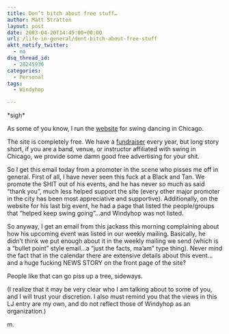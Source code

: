 ```yaml
---
title: Don’t bitch about free stuff…
author: Matt Stratton
layout: post
date: 2003-04-20T14:49:00+00:00
url: /life-in-general/dont-bitch-about-free-stuff
aktt_notify_twitter:
  - no
dsq_thread_id:
  - 28245936
categories:
  - Personal
tags:
  - Windyhop

---
```

\*sigh\*

As some of you know, I run the [website][1] for swing dancing in Chicago.

The site is completely free. We have a [fundraiser][2] every year, but long story short, if you are a band, venue, or instructor affiliated with swing in Chicago, we provide some damn good free advertising for your shit.

So I get this email today from a promoter in the scene who pisses me off in general. First of all, I have never seen this fuck at a Black and Tan. We promote the SHIT out of his events, and he has never so much as said &#8220;thank you&#8221;, much less helped support the site (every other major promoter in the city has been most appreciative and supportive). Additionally, on the website for his last big event, he had a page that listed the people/groups that &#8220;helped keep swing going&#8221;&#8230;and Windyhop was not listed.

So anyway, I get an email from this jackass this morning complaining about how his upcoming event was listed in our weekly mailing. Basically, he didn&#8217;t think we put enough about it in the weekly mailing we send (which is a &#8220;bullet point&#8221; style email&#8230;a &#8220;just the facts, ma&#8217;am&#8221; type thing). Never mind the fact that in the calendar there are extensive details about this event&#8230;and a huge fucking NEWS STORY on the front page of the site?

People like that can go piss up a tree, sideways.

(I realize that it may be very clear who I am talking about to some of you, and I will trust your discretion. I also must remind you that the views in this LJ entry are my own, and do not reflect those of Windyhop as an organization.)

m.

 [1]: http://windyhop.org
 [2]: http://windyhop.org/blackandtan